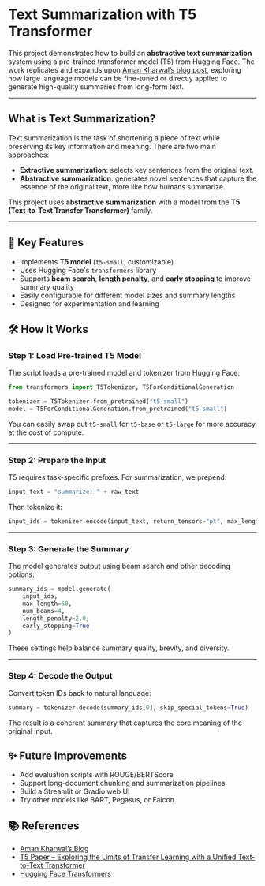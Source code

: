 # Text Summarization with T5 Transformer

This project demonstrates how to build an **abstractive text summarization** system using a pre-trained transformer model (T5) from Hugging Face. The work replicates and expands upon [Aman Kharwal’s blog post](https://amanxai.com/2024/10/07/text-summarization-model-using-llms/), exploring how large language models can be fine-tuned or directly applied to generate high-quality summaries from long-form text.

---

##  What is Text Summarization?

Text summarization is the task of shortening a piece of text while preserving its key information and meaning. There are two main approaches:

* **Extractive summarization**: selects key sentences from the original text.
* **Abstractive summarization**: generates novel sentences that capture the essence of the original text, more like how humans summarize.

This project uses **abstractive summarization** with a model from the **T5 (Text-to-Text Transfer Transformer)** family.

---

## 🚀 Key Features

* Implements **T5 model** (`t5-small`, customizable)
* Uses Hugging Face's `transformers` library
* Supports **beam search**, **length penalty**, and **early stopping** to improve summary quality
* Easily configurable for different model sizes and summary lengths
* Designed for experimentation and learning

## 🛠️ How It Works

### Step 1: Load Pre-trained T5 Model

The script loads a pre-trained model and tokenizer from Hugging Face:

```python
from transformers import T5Tokenizer, T5ForConditionalGeneration

tokenizer = T5Tokenizer.from_pretrained("t5-small")
model = T5ForConditionalGeneration.from_pretrained("t5-small")
```

You can easily swap out `t5-small` for `t5-base` or `t5-large` for more accuracy at the cost of compute.

---

### Step 2: Prepare the Input

T5 requires task-specific prefixes. For summarization, we prepend:

```python
input_text = "summarize: " + raw_text
```

Then tokenize it:

```python
input_ids = tokenizer.encode(input_text, return_tensors="pt", max_length=512, truncation=True)
```

---

### Step 3: Generate the Summary

The model generates output using beam search and other decoding options:

```python
summary_ids = model.generate(
    input_ids,
    max_length=50,
    num_beams=4,
    length_penalty=2.0,
    early_stopping=True
)
```

These settings help balance summary quality, brevity, and diversity.

---

### Step 4: Decode the Output

Convert token IDs back to natural language:

```python
summary = tokenizer.decode(summary_ids[0], skip_special_tokens=True)
```

The result is a coherent summary that captures the core meaning of the original input.

## ✨ Future Improvements

* Add evaluation scripts with ROUGE/BERTScore
* Support long-document chunking and summarization pipelines
* Build a Streamlit or Gradio web UI
* Try other models like BART, Pegasus, or Falcon


## 📚 References

* [Aman Kharwal’s Blog](https://amanxai.com/2024/10/07/text-summarization-model-using-llms/)
* [T5 Paper – Exploring the Limits of Transfer Learning with a Unified Text-to-Text Transformer](https://arxiv.org/abs/1910.10683)
* [Hugging Face Transformers](https://huggingface.co/transformers/)

